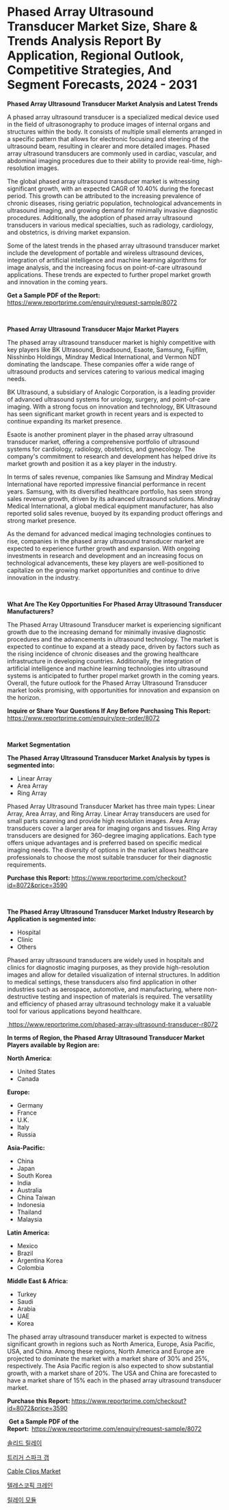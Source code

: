 <p><h1>Phased Array Ultrasound Transducer Market Size, Share & Trends Analysis Report By Application, Regional Outlook, Competitive Strategies, And Segment Forecasts, 2024 - 2031</h1></p><p><strong>Phased Array Ultrasound Transducer Market Analysis and Latest Trends</strong></p>
<p><p>A phased array ultrasound transducer is a specialized medical device used in the field of ultrasonography to produce images of internal organs and structures within the body. It consists of multiple small elements arranged in a specific pattern that allows for electronic focusing and steering of the ultrasound beam, resulting in clearer and more detailed images. Phased array ultrasound transducers are commonly used in cardiac, vascular, and abdominal imaging procedures due to their ability to provide real-time, high-resolution images.</p><p>The global phased array ultrasound transducer market is witnessing significant growth, with an expected CAGR of 10.40% during the forecast period. This growth can be attributed to the increasing prevalence of chronic diseases, rising geriatric population, technological advancements in ultrasound imaging, and growing demand for minimally invasive diagnostic procedures. Additionally, the adoption of phased array ultrasound transducers in various medical specialties, such as radiology, cardiology, and obstetrics, is driving market expansion.</p><p>Some of the latest trends in the phased array ultrasound transducer market include the development of portable and wireless ultrasound devices, integration of artificial intelligence and machine learning algorithms for image analysis, and the increasing focus on point-of-care ultrasound applications. These trends are expected to further propel market growth and innovation in the coming years.</p></p>
<p><strong>Get a Sample PDF of the Report:&nbsp;</strong> <a href="https://www.reportprime.com/enquiry/request-sample/8072">https://www.reportprime.com/enquiry/request-sample/8072</a></p>
<p>&nbsp;</p>
<p><strong>Phased Array Ultrasound Transducer Major Market Players</strong></p>
<p><p>The phased array ultrasound transducer market is highly competitive with key players like BK Ultrasound, Broadsound, Esaote, Samsung, Fujifilm, Nisshinbo Holdings, Mindray Medical International, and Vermon NDT dominating the landscape. These companies offer a wide range of ultrasound products and services catering to various medical imaging needs.</p><p>BK Ultrasound, a subsidiary of Analogic Corporation, is a leading provider of advanced ultrasound systems for urology, surgery, and point-of-care imaging. With a strong focus on innovation and technology, BK Ultrasound has seen significant market growth in recent years and is expected to continue expanding its market presence.</p><p>Esaote is another prominent player in the phased array ultrasound transducer market, offering a comprehensive portfolio of ultrasound systems for cardiology, radiology, obstetrics, and gynecology. The company's commitment to research and development has helped drive its market growth and position it as a key player in the industry.</p><p>In terms of sales revenue, companies like Samsung and Mindray Medical International have reported impressive financial performance in recent years. Samsung, with its diversified healthcare portfolio, has seen strong sales revenue growth, driven by its advanced ultrasound solutions. Mindray Medical International, a global medical equipment manufacturer, has also reported solid sales revenue, buoyed by its expanding product offerings and strong market presence.</p><p>As the demand for advanced medical imaging technologies continues to rise, companies in the phased array ultrasound transducer market are expected to experience further growth and expansion. With ongoing investments in research and development and an increasing focus on technological advancements, these key players are well-positioned to capitalize on the growing market opportunities and continue to drive innovation in the industry.</p></p>
<p>&nbsp;</p>
<p><strong>What Are The Key Opportunities For Phased Array Ultrasound Transducer Manufacturers?</strong></p>
<p><p>The Phased Array Ultrasound Transducer market is experiencing significant growth due to the increasing demand for minimally invasive diagnostic procedures and the advancements in ultrasound technology. The market is expected to continue to expand at a steady pace, driven by factors such as the rising incidence of chronic diseases and the growing healthcare infrastructure in developing countries. Additionally, the integration of artificial intelligence and machine learning technologies into ultrasound systems is anticipated to further propel market growth in the coming years. Overall, the future outlook for the Phased Array Ultrasound Transducer market looks promising, with opportunities for innovation and expansion on the horizon.</p></p>
<p><strong>Inquire or Share Your Questions If Any Before Purchasing This Report:</strong> <a href="https://www.reportprime.com/enquiry/pre-order/8072">https://www.reportprime.com/enquiry/pre-order/8072</a></p>
<p>&nbsp;</p>
<p><strong>Market Segmentation</strong></p>
<p><strong>The Phased Array Ultrasound Transducer Market Analysis by types is segmented into:</strong></p>
<p><ul><li>Linear Array</li><li>Area Array</li><li>Ring Array</li></ul></p>
<p><p>Phased Array Ultrasound Transducer Market has three main types: Linear Array, Area Array, and Ring Array. Linear Array transducers are used for small parts scanning and provide high resolution images. Area Array transducers cover a larger area for imaging organs and tissues. Ring Array transducers are designed for 360-degree imaging applications. Each type offers unique advantages and is preferred based on specific medical imaging needs. The diversity of options in the market allows healthcare professionals to choose the most suitable transducer for their diagnostic requirements.</p></p>
<p><strong>Purchase this Report:&nbsp;</strong><a href="https://www.reportprime.com/checkout?id=8072&price=3590">https://www.reportprime.com/checkout?id=8072&price=3590</a></p>
<p>&nbsp;</p>
<p><strong>The Phased Array Ultrasound Transducer Market Industry Research by Application is segmented into:</strong></p>
<p><ul><li>Hospital</li><li>Clinic</li><li>Others</li></ul></p>
<p><p>Phased array ultrasound transducers are widely used in hospitals and clinics for diagnostic imaging purposes, as they provide high-resolution images and allow for detailed visualization of internal structures. In addition to medical settings, these transducers also find application in other industries such as aerospace, automotive, and manufacturing, where non-destructive testing and inspection of materials is required. The versatility and efficiency of phased array ultrasound technology make it a valuable tool for various applications beyond healthcare.</p></p>
<p><a href="https://www.reportprime.com/phased-array-ultrasound-transducer-r8072">&nbsp;https://www.reportprime.com/phased-array-ultrasound-transducer-r8072</a></p>
<p><strong>In terms of Region, the Phased Array Ultrasound Transducer Market Players available by Region are:</strong></p>
<p>
    <p> <strong> North America: </strong>
        <ul>
            <li>United States</li>
            <li>Canada</li>
        </ul>
        </p> 
    <p> <strong> Europe: </strong>
        <ul>
            <li>Germany</li>
            <li>France</li>
            <li>U.K.</li>
            <li>Italy</li>
            <li>Russia</li>
        </ul>
        </p> 
    <p> <strong> Asia-Pacific: </strong>
        <ul>
            <li>China</li>
            <li>Japan</li>
            <li>South Korea</li>
            <li>India</li>
            <li>Australia</li>
            <li>China Taiwan</li>
            <li>Indonesia</li>
            <li>Thailand</li>
            <li>Malaysia</li>
        </ul>
        </p> 
    <p> <strong> Latin America: </strong>
        <ul>
            <li>Mexico</li>
            <li>Brazil</li>
            <li>Argentina Korea</li>
            <li>Colombia</li>
        </ul>
        </p> 
    <p> <strong> Middle East & Africa: </strong>
        <ul>
            <li>Turkey</li>
            <li>Saudi</li>
            <li>Arabia</li>
            <li>UAE</li>
            <li>Korea</li>
        </ul>
    </p>
    </p>
<p><p>The phased array ultrasound transducer market is expected to witness significant growth in regions such as North America, Europe, Asia Pacific, USA, and China. Among these regions, North America and Europe are projected to dominate the market with a market share of 30% and 25%, respectively. The Asia Pacific region is also expected to show substantial growth, with a market share of 20%. The USA and China are forecasted to have a market share of 15% each in the phased array ultrasound transducer market.</p></p>
<p><strong>Purchase this Report: </strong><a href="https://www.reportprime.com/checkout?id=8072&price=3590">https://www.reportprime.com/checkout?id=8072&price=3590</a></p>
<p>&nbsp;<strong>Get a Sample PDF of the Report:&nbsp;&nbsp;</strong><a href="https://www.reportprime.com/enquiry/request-sample/8072">https://www.reportprime.com/enquiry/request-sample/8072</a></p>
<p><strong></strong></p>
<p><p><a href="https://medium.com/@tonyolfson67562023/%EA%B3%A0%EC%B2%B4-%EB%A6%B4%EB%A0%88%EC%9D%B4-%EC%8B%9C%EC%9E%A5-%EC%8B%9C%EC%9E%A5-cagr-%EC%8B%9C%EC%9E%A5-%EB%8F%99%ED%96%A5-%EB%B0%8F-%EC%84%B1%EC%9E%A5-%EC%A0%84%EB%9E%B5%EC%97%90-%EB%8C%80%ED%95%9C-%ED%86%B5%EC%B0%B0%EB%A0%A5-99ca1d47dc4a">솔리드 릴레이</a></p><p><a href="https://github.com/TimmyMann6767/Market-Research-Report-List-1/blob/main/815174634457.md">트리거 스파크 갭</a></p><p><a href="https://www.linkedin.com/pulse/cable-clips-market-size-growth-outlook-from-2024-2031-projecting-09f3c?trackingId=8REmkPzR1s6v6%2FqRDcxdXA%3D%3D">Cable Clips Market</a></p><p><a href="https://medium.com/@heisenberg6587768/%EB%A7%9D%EC%9B%90-%ED%81%AC%EB%A0%88%EC%9D%B8-%EC%8B%9C%EC%9E%A5-%EC%A1%B0%EC%82%AC-%EB%B3%B4%EA%B3%A0%EC%84%9C-%EC%97%AD%EC%82%AC-%EB%B0%8F-2024%EB%85%84%EB%B6%80%ED%84%B0-2031%EB%85%84%EA%B9%8C%EC%A7%80%EC%9D%98-%EC%98%88%EC%B8%A1-3944c83373b4">텔레스코픽 크레인</a></p><p><a href="https://github.com/JeromeRtyau89966/Market-Research-Report-List-1/blob/main/972493534459.md">릴레이 모듈</a></p></p>